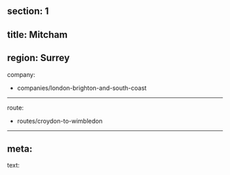 section: 1
----
title: Mitcham
----
region: Surrey
----
company:
- companies/london-brighton-and-south-coast
----
route:
- routes/croydon-to-wimbledon
----
meta:
----
text: